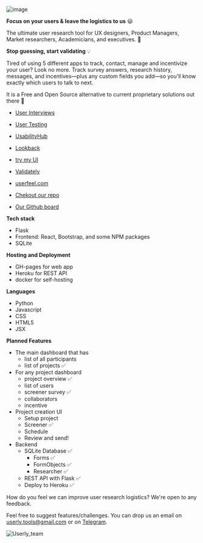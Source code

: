 ![image](https://i.imgur.com/izJDtLYt.png) 

**Focus on your users & leave the logistics to us** 😃

The ultimate user research tool for UX designers, Product Managers, Market researchers, Academicians, and executives. 👐

**Stop guessing, start validating** 💡

Tired of using 5 different apps to track, contact, manage and incentivize your user? Look no more.
Track survey answers, research history, messages, and incentives—plus any custom fields you add—so you'll know exactly which users to talk to next.

It is a Free and Open Source alternative to current proprietary solutions out there 🚀

- [User Interviews](https://www.userinterviews.com/research-hub)
- [User Testing](https://www.usertesting.com/)
- [UsabilityHub](https://usabilityhub.com/)
- [Lookback](https://lookback.io/)
- [try my UI](https://www.trymyui.com/)
- [Validately](https://validately.com/)
- [userfeel.com](http://userfeel.com/)

-  [Chekout our repo](https://github.com/userly-tools/userly-webapp)
- [Our Github board](https://github.com/userly-tools/userly-webapp/projects/1)

**Tech stack**

- Flask
- Frontend: React, Bootstrap, and some NPM packages
- SQLite

**Hosting and Deployment**

- GH-pages for web app 
- Heroku for REST API 
- docker for self-hosting

**Languages**
- Python
- Javascript
- CSS
- HTML5
- JSX

**Planned Features**

- The main dashboard that has
    - list of all participants 
    - list of projects ✅
- For any project dashboard
    - project overview ✅
    - list of users
    - screener survey ✅
    - collaborators
    - incentive
- Project creation UI
    - Setup project
    - Screener ✅
    - Schedule
    - Review and send!
- Backend
    - SQLite Database ✅
      - Forms ✅
      - FormObjects ✅
      - Researcher ✅
    - REST API with Flask ✅
    - Deploy to Heroku ✅

How do you feel we can improve user research logistics? We're open to any feedback.

Feel free to suggest features/challenges. You can drop us an email on [userly.tools@gmail.com](userly.tools@gmail.com) or on [Telegram](https://t.me/rohanrajpal).

![Userly_team](https://i.imgur.com/MDe9yKH.png)
